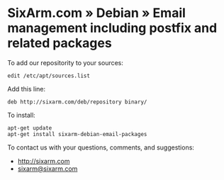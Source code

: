 # SixArm.com » Debian » Email management including postfix and related packages

To add our repositority to your sources:

    edit /etc/apt/sources.list

Add this line:

    deb http://sixarm.com/deb/repository binary/

To install:

    apt-get update
    apt-get install sixarm-debian-email-packages

To contact us with your questions, comments, and suggestions:

  * http://sixarm.com
  * sixarm@sixarm.com